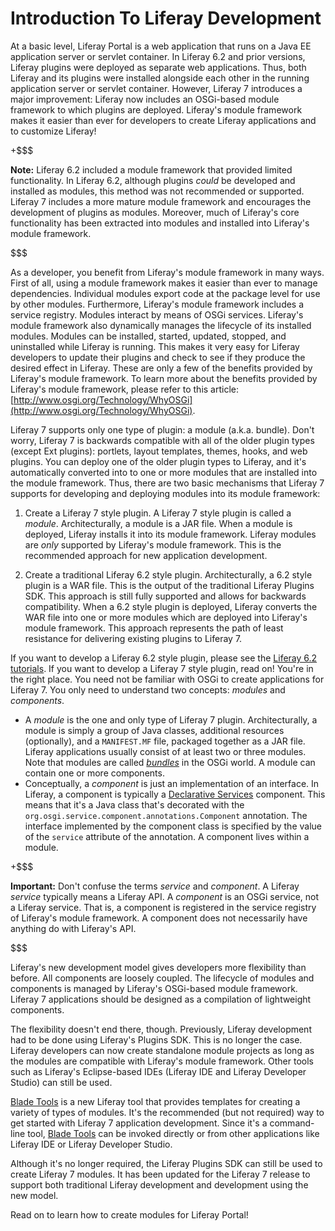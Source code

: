# Introduction To Liferay Development

At a basic level, Liferay Portal is a web application that runs on a Java EE
application server or servlet container. In Liferay 6.2 and prior versions,
Liferay plugins were deployed as separate web applications. Thus, both Liferay
and its plugins were installed alongside each other in the running application
server or servlet container. However, Liferay 7 introduces a major improvement:
Liferay now includes an OSGi-based module framework to which plugins are
deployed. Liferay's module framework makes it easier than ever for developers to
create Liferay applications and to customize Liferay!

+$$$

**Note:** Liferay 6.2 included a module framework that provided limited
functionality. In Liferay 6.2, although plugins *could* be developed and
installed as modules, this method was not recommended or supported. Liferay 7
includes a more mature module framework and encourages the development of
plugins as modules. Moreover, much of Liferay's core functionality has been
extracted into modules and installed into Liferay's module framework.

$$$

As a developer, you benefit from Liferay's module framework in many ways. First
of all, using a module framework makes it easier than ever to manage
dependencies. Individual modules export code at the package level for use by
other modules. Furthermore, Liferay's module framework includes a service
registry. Modules interact by means of OSGi services. Liferay's module framework
also dynamically manages the lifecycle of its installed modules. Modules can be
installed, started, updated, stopped, and uninstalled while Liferay is running.
This makes it very easy for Liferay developers to update their plugins and check
to see if they produce the desired effect in Liferay. These are only a few of
the benefits provided by Liferay's module framework. To learn more about the
benefits provided by Liferay's module framework, please refer to this article:
[http://www.osgi.org/Technology/WhyOSGi](http://www.osgi.org/Technology/WhyOSGi).

Liferay 7 supports only one type of plugin: a module (a.k.a. bundle). Don't
worry, Liferay 7 is backwards compatible with all of the older plugin types
(except Ext plugins): portlets, layout templates, themes, hooks, and web
plugins. You can deploy one of the older plugin types to Liferay, and it's
automatically converted into to one or more modules that are installed into the
module framework. Thus, there are two basic mechanisms that Liferay 7 supports
for developing and deploying modules into its module framework:

1. Create a Liferay 7 style plugin. A Liferay 7 style plugin is called a
   *module*. Architecturally, a module is a JAR file. When a module is deployed,
   Liferay installs it into its module framework. Liferay modules are *only*
   supported by Liferay's module framework. This is the recommended approach for
   new application development.

2. Create a traditional Liferay 6.2 style plugin. Architecturally, a 6.2 style
   plugin is a WAR file. This is the output of the traditional Liferay Plugins
   SDK. This approach is still fully supported and allows for backwards
   compatibility. When a 6.2 style plugin is deployed, Liferay converts the WAR
   file into one or more modules which are deployed into Liferay's module
   framework. This approach represents the path of least resistance for
   delivering existing plugins to Liferay 7.

If you want to develop a Liferay 6.2 style plugin, please see the
[Liferay 6.2 tutorials](https://dev.liferay.com/develop/tutorials/-/knowledge_base/6-2/tutorials).
If you want to develop a Liferay 7 style plugin, read on! You're in the right
place. You need not be familiar with OSGi to create applications for Liferay 7.
You only need to understand two concepts: *modules* and *components*.

- A *module* is the one and only type of Liferay 7 plugin. Architecturally, a
  module is simply a group of Java classes, additional resources (optionally),
  and a `MANIFEST.MF` file, packaged together as a JAR file. Liferay
  applications usually consist of at least two or three modules. Note that
  modules are called *[bundles](https://en.wikipedia.org/wiki/OSGi#Bundles)* in
  the OSGi world. A module can contain one or more components. 
- Conceptually, a *component* is just an implementation of an interface. In
  Liferay, a component is typically a
  [Declarative Services](http://wiki.osgi.org/wiki/Declarative_Services)
  component. This means that it's a Java class that's decorated with the
  `org.osgi.service.component.annotations.Component` annotation. The interface
  implemented by the component class is specified by the value of the `service`
  attribute of the annotation. A component lives within a module.

+$$$

**Important:** Don't confuse the terms *service* and *component*. A Liferay
*service* typically means a Liferay API. A *component* is an OSGi service, not a
Liferay service. That is, a component is registered in the service registry of
Liferay's module framework. A component does not necessarily have anything do
with Liferay's API.

$$$

Liferay's new development model gives developers more flexibility than before.
All components are loosely coupled. The lifecycle of modules and components is
managed by Liferay's OSGi-based module framework. Liferay 7 applications should
be designed as a compilation of lightweight components.

The flexibility doesn't end there, though. Previously, Liferay development had
to be done using Liferay's Plugins SDK. This is no longer the case. Liferay
developers can now create standalone module projects as long as the modules are
compatible with Liferay's module framework. Other tools such as Liferay's
Eclipse-based IDEs (Liferay IDE and Liferay Developer Studio) can still be used.

[Blade Tools](https://github.com/gamerson/blade.tools) is a new Liferay tool
that provides templates for creating a variety of types of modules. It's the
recommended (but not required) way to get started with Liferay 7 application
development. Since it's a command-line tool,
[Blade Tools](https://github.com/gamerson/blade.tools) can be invoked directly
or from other applications like Liferay IDE or Liferay Developer Studio.

Although it's no longer required, the Liferay Plugins SDK can still be used to
create Liferay 7 modules. It has been updated for the Liferay 7 release to
support both traditional Liferay development and development using the new
model. 

Read on to learn how to create modules for Liferay Portal!
